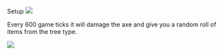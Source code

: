Setup
<img src="https://media.discordapp.net/attachments/718623488956563507/801963795311362058/unknown.png"><img/>

  Every 600 game ticks it will damage the axe and give you a random roll of items from the tree type.
  
<img src="https://media.discordapp.net/attachments/718623488956563507/801963466768121877/unknown.png"><img/>
